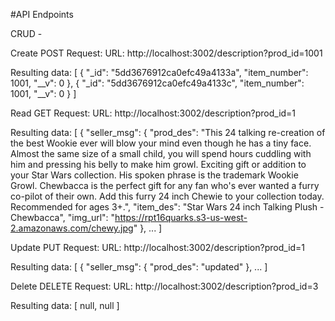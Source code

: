 #API Endpoints


CRUD -


Create
  POST Request:
  URL: http://localhost:3002/description?prod_id=1001

  Resulting data:
  [
    {
        "_id": "5dd3676912ca0efc49a4133a",
        "item_number": 1001,
        "__v": 0
    },
    {
        "_id": "5dd3676912ca0efc49a4133c",
        "item_number": 1001,
        "__v": 0
    }
  ]

Read
  GET Request:
  URL: http://localhost:3002/description?prod_id=1

  Resulting data:
  [
    {
        "seller_msg": {
            "prod_des": "This 24 talking re-creation of the best Wookie ever will blow your mind even though he has a tiny face. Almost the same size of a small child, you will spend hours cuddling with him and pressing his belly to make him growl. Exciting gift or addition to your Star Wars collection. His spoken phrase is the trademark Wookie Growl. Chewbacca is the perfect gift for any fan who's ever wanted a furry co-pilot of their own. Add this furry 24 inch Chewie to your collection today. Recommended for ages 3+.",
            "item_des": "Star Wars 24 inch Talking Plush - Chewbacca",
            "img_url": "https://rpt16quarks.s3-us-west-2.amazonaws.com/chewy.jpg"
        },
      ...
  ]

Update
  PUT Request:
  URL: http://localhost:3002/description?prod_id=1

  Resulting data:
  [
    {
        "seller_msg": {
            "prod_des": "updated"
        },
    ...
  ]

Delete
  DELETE Request:
  URL: http://localhost:3002/description?prod_id=3

  Resulting data:
  [
    null,
    null
  ]